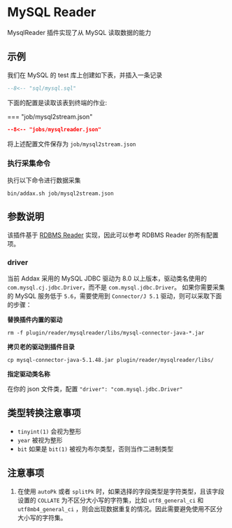 # MySQL Reader

MysqlReader 插件实现了从 MySQL 读取数据的能力

## 示例

我们在 MySQL 的 test 库上创建如下表，并插入一条记录

```sql
--8<-- "sql/mysql.sql"
```

下面的配置是读取该表到终端的作业:

=== "job/mysql2stream.json"

  ```json
  --8<-- "jobs/mysqlreader.json"
  ```

将上述配置文件保存为   `job/mysql2stream.json`

### 执行采集命令

执行以下命令进行数据采集

```shell
bin/addax.sh job/mysql2stream.json
```

## 参数说明

该插件基于 [RDBMS Reader](../rdbmsreader) 实现，因此可以参考 RDBMS Reader 的所有配置项。

### driver

当前 Addax 采用的 MySQL JDBC 驱动为 8.0 以上版本，驱动类名使用的 `com.mysql.cj.jdbc.Driver`，而不是 `com.mysql.jdbc.Driver`。 如果你需要采集的 MySQL 服务低于 `5.6`，需要使用到 `Connector/J 5.1` 驱动，则可以采取下面的步骤：

**替换插件内置的驱动**

`rm -f plugin/reader/mysqlreader/libs/mysql-connector-java-*.jar`

**拷贝老的驱动到插件目录**

`cp mysql-connector-java-5.1.48.jar plugin/reader/mysqlreader/libs/`

**指定驱动类名称**

在你的 json 文件类，配置 `"driver": "com.mysql.jdbc.Driver"`

## 类型转换注意事项

* `tinyint(1)` 会视为整形
* `year` 被视为整形
* `bit` 如果是 `bit(1)` 被视为布尔类型，否则当作二进制类型

## 注意事项

1. 在使用 `autoPk` 或者 `splitPk` 时，如果选择的字段类型是字符类型，且该字段设置的 `COLLATE` 为不区分大小写的字符集，比如 `utf8_general_ci` 和 `utf8mb4_general_ci` ，则会出现数据重复的情况。因此需要避免使用不区分大小写的字符集。